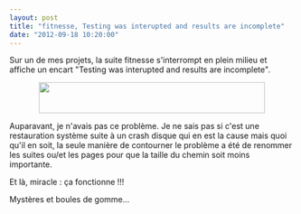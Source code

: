 ```yaml
---
layout: post
title: "fitnesse, Testing was interupted and results are incomplete"
date: "2012-09-18 10:20:00"
---
```

Sur un de mes projets, la suite fitnesse s'interrompt en plein milieu et affiche un encart "Testing was interupted and results are incomplete".

<div class="separator" style="clear: both; text-align: center;"><a href="http://4.bp.blogspot.com/-_SxY31pI3c0/UFgvO_2qL3I/AAAAAAAADnI/7A37YagzZVk/s1600/S%25C3%25A9lection_010.png" imageanchor="1" style="margin-left:1em; margin-right:1em"><img border="0" height="55" width="400" src="http://4.bp.blogspot.com/-_SxY31pI3c0/UFgvO_2qL3I/AAAAAAAADnI/7A37YagzZVk/s400/S%25C3%25A9lection_010.png" /></a></div>

Auparavant, je n'avais pas ce problème. Je ne sais pas si c'est une restauration système suite à un crash disque qui en est la cause mais quoi qu'il en soit, la seule manière de contourner le problème a été de renommer les suites ou/et les pages pour que la taille du chemin soit moins importante.

Et là, miracle : ça fonctionne !!!

Mystères et boules de gomme...
